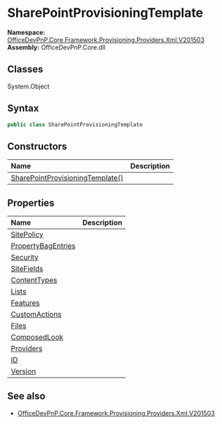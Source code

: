 # SharePointProvisioningTemplate
  

**Namespace:** [OfficeDevPnP.Core.Framework.Provisioning.Providers.Xml.V201503](OfficeDevPnP.Core.Framework.Provisioning.Providers.Xml.V201503.md)  
**Assembly:** OfficeDevPnP.Core.dll  
## Classes
System.Object  
## Syntax
```C#
public class SharePointProvisioningTemplate
```
## Constructors
|**Name**|**Description**|
|:-----|:-----|
| [SharePointProvisioningTemplate()](SharePointProvisioningTemplateconstructor1details.md) | 
## Properties
|**Name**|**Description**|
|:-----|:-----|
| [SitePolicy](SharePointProvisioningTemplate.SitePolicy.md) | 
| [PropertyBagEntries](SharePointProvisioningTemplate.PropertyBagEntries.md) | 
| [Security](SharePointProvisioningTemplate.Security.md) | 
| [SiteFields](SharePointProvisioningTemplate.SiteFields.md) | 
| [ContentTypes](SharePointProvisioningTemplate.ContentTypes.md) | 
| [Lists](SharePointProvisioningTemplate.Lists.md) | 
| [Features](SharePointProvisioningTemplate.Features.md) | 
| [CustomActions](SharePointProvisioningTemplate.CustomActions.md) | 
| [Files](SharePointProvisioningTemplate.Files.md) | 
| [ComposedLook](SharePointProvisioningTemplate.ComposedLook.md) | 
| [Providers](SharePointProvisioningTemplate.Providers.md) | 
| [ID](SharePointProvisioningTemplate.ID.md) | 
| [Version](SharePointProvisioningTemplate.Version.md) | 
## See also
- [OfficeDevPnP.Core.Framework.Provisioning.Providers.Xml.V201503](OfficeDevPnP.Core.Framework.Provisioning.Providers.Xml.V201503.md)
